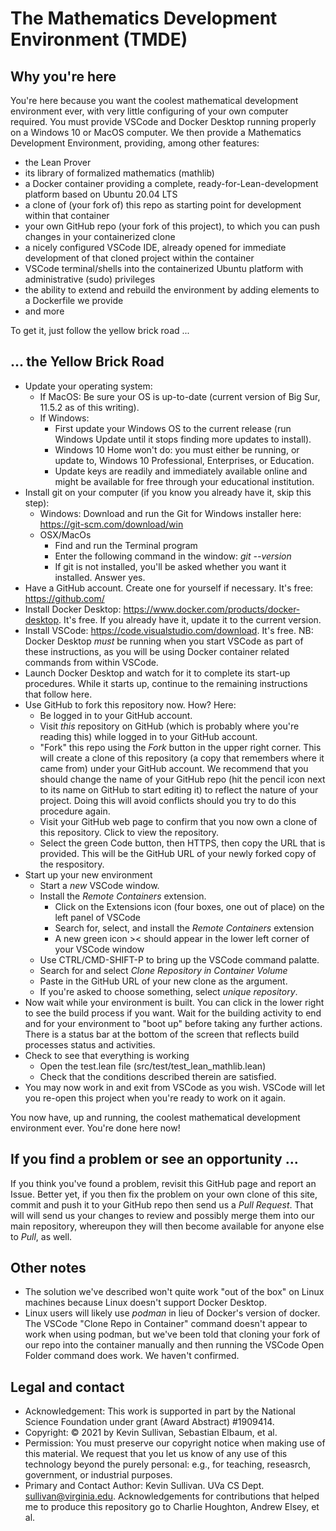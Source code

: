 # The Mathematics Development Environment (TMDE)
## Why you're here

You're here because you want the coolest mathematical development environment ever, with very little configuring of your own computer required. You must provide VSCode and Docker Desktop running properly on a Windows 10 or MacOS computer. We then provide a Mathematics Development Environment, providing, among other features:
- the Lean Prover
- its library of formalized mathematics (mathlib)
- a Docker container providing a complete, ready-for-Lean-development platform based on Ubuntu 20.04 LTS
- a clone of (your fork of) this repo as starting point for development within that container
- your own GitHub repo (your fork of this project), to which you can push changes in your containerized clone
- a nicely configured VSCode IDE, already opened for immediate development of that cloned project within the container
- VSCode terminal/shells into the containerized Ubuntu platform with administrative (sudo) privileges
- the ability to extend and rebuild the environment by adding elements to a Dockerfile we provide
-  and more

To get it, just follow the yellow brick road ...

## ... the Yellow Brick Road
- Update your operating system:
  - If MacOS: Be sure your OS is up-to-date (current version of Big Sur, 11.5.2 as of this writing).
  - If Windows: 
    - First update your Windows OS to the current release (run Windows Update until it stops finding more updates to install). 
    - Windows 10 Home won't do: you must either be running, or update to, Windows 10 Professional, Enterprises, or Education. 
    - Update keys are readily and immediately available online and might be available for free through your educational institution.
- Install git on your computer (if you know you already have it, skip this step):
  - Windows: Download and run the Git for Windows installer here: <https://git-scm.com/download/win>
  - OSX/MacOs
    - Find and run the Terminal program
    - Enter the following command in the window: *git --version*
    - If git is not installed, you'll be asked whether you want it installed. Answer yes. 
- Have a GitHub account. Create one for yourself if necessary. It's free: https://github.com/
- Install Docker Desktop: https://www.docker.com/products/docker-desktop. It's free. If you already have it, update it to the current version.
- Install VSCode: https://code.visualstudio.com/download. It's free. NB: Docker Desktop *must* be running when you start VSCode as part of these instructions, as you will be using Docker container related commands from within VSCode.
- Launch Docker Desktop and watch for it to complete its start-up procedures. While it starts up, continue to the remaining instructions that follow here. 
- Use GitHub to fork this repository now. How? Here:
  - Be logged in to your GitHub account.
  - Visit *this* repository on GitHub (which is probably where you're reading this) while logged in to your GitHub account.
  - "Fork" this repo using the *Fork* button in the upper right corner. This will create a clone of this repository (a copy that remembers where it came from) under your GitHub account. We recommend that you should change the name of your GitHub repo (hit the pencil icon next to its name on GitHub to start editing it) to reflect the nature of your project. Doing this will avoid conflicts should you try to do this procedure again.
  -   Visit your GitHub web page to confirm that you now own a clone of this repository. Click to view the repository.
  -   Select the green Code button, then HTTPS, then copy the URL that is provided. This will be the GitHub URL of your newly forked copy of the respository.
- Start up your new environment
  - Start a *new* VSCode window.
  - Install the _Remote Containers_ extension.
    - Click on the Extensions icon (four boxes, one out of place) on the left panel of VSCode
    - Search for, select, and install the _Remote Containers_ extension
    - A new green icon >< should appear in the lower left corner of your VSCode window 
  - Use CTRL/CMD-SHIFT-P to bring up the VSCode command palatte. 
  - Search for and select *Clone Repository in Container Volume*
  - Paste in the GitHub URL of your new clone as the argument.
  - If you're asked to choose something, select *unique repository*.
- Now wait while your environment is built. You can click in the lower right to see the build process if you want. Wait for the building activity to end and for your environment to "boot up" before taking any further actions. There is a status bar at the bottom of the screen that reflects build processes status and activities.
- Check to see that everything is working
  - Open the test.lean file (src/test/test_lean_mathlib.lean)
  - Check that the conditions described therein are satisfied.
- You may now work in and exit from VSCode as you wish. VSCode will let you re-open this project when you're ready to work on it again.

You now have, up and running, the coolest mathematical development environment ever. You're done here now!

## If you find a problem or see an opportunity ...
If you think you've found a problem, revisit this GitHub page and report an Issue. Better yet, if you then fix the problem on your own clone of this site, commit and push it to your GitHub repo then send us a *Pull Request*. That will will send us your changes to review and possibly merge them into our main repository, whereupon they will then become available for anyone else to *Pull*, as well.  

## Other notes
- The solution we've described won't quite work "out of the box" on Linux machines because Linux doesn't support Docker Desktop.
- Linux users will likely use *podman* in lieu of Docker's version of docker. The VSCode "Clone Repo in Container" command doesn't appear to work when using podman, but we've been told that cloning your fork of our repo into the container manually and then running the VSCode Open Folder command does work. We haven't confirmed.

## Legal and contact
- Acknowledgement: This work is supported in part by the National Science Foundation under grant (Award Abstract) #1909414.
- Copyright: © 2021 by Kevin Sullivan, Sebastian Elbaum, et al.
- Permission: You must preserve our copyright notice when making use of this material. We request that you let us know of any use of this technology beyond the purely personal: e.g., for teaching, reseasrch, government, or industrial purposes. 
- Primary and Contact Author: Kevin Sullivan. UVa CS Dept. sullivan@virginia.edu. Acknowledgements for contributions that helped me to produce this repository go to Charlie Houghton, Andrew Elsey, et al.  
